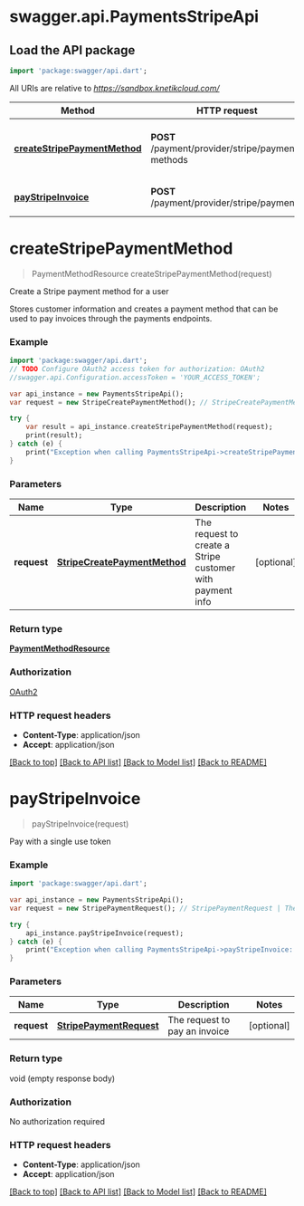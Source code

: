 # swagger.api.PaymentsStripeApi

## Load the API package
```dart
import 'package:swagger/api.dart';
```

All URIs are relative to *https://sandbox.knetikcloud.com/*

Method | HTTP request | Description
------------- | ------------- | -------------
[**createStripePaymentMethod**](PaymentsStripeApi.md#createStripePaymentMethod) | **POST** /payment/provider/stripe/payment-methods | Create a Stripe payment method for a user
[**payStripeInvoice**](PaymentsStripeApi.md#payStripeInvoice) | **POST** /payment/provider/stripe/payments | Pay with a single use token


# **createStripePaymentMethod**
> PaymentMethodResource createStripePaymentMethod(request)

Create a Stripe payment method for a user

Stores customer information and creates a payment method that can be used to pay invoices through the payments endpoints.

### Example 
```dart
import 'package:swagger/api.dart';
// TODO Configure OAuth2 access token for authorization: OAuth2
//swagger.api.Configuration.accessToken = 'YOUR_ACCESS_TOKEN';

var api_instance = new PaymentsStripeApi();
var request = new StripeCreatePaymentMethod(); // StripeCreatePaymentMethod | The request to create a Stripe customer with payment info

try { 
    var result = api_instance.createStripePaymentMethod(request);
    print(result);
} catch (e) {
    print("Exception when calling PaymentsStripeApi->createStripePaymentMethod: $e\n");
}
```

### Parameters

Name | Type | Description  | Notes
------------- | ------------- | ------------- | -------------
 **request** | [**StripeCreatePaymentMethod**](StripeCreatePaymentMethod.md)| The request to create a Stripe customer with payment info | [optional] 

### Return type

[**PaymentMethodResource**](PaymentMethodResource.md)

### Authorization

[OAuth2](../README.md#OAuth2)

### HTTP request headers

 - **Content-Type**: application/json
 - **Accept**: application/json

[[Back to top]](#) [[Back to API list]](../README.md#documentation-for-api-endpoints) [[Back to Model list]](../README.md#documentation-for-models) [[Back to README]](../README.md)

# **payStripeInvoice**
> payStripeInvoice(request)

Pay with a single use token

### Example 
```dart
import 'package:swagger/api.dart';

var api_instance = new PaymentsStripeApi();
var request = new StripePaymentRequest(); // StripePaymentRequest | The request to pay an invoice

try { 
    api_instance.payStripeInvoice(request);
} catch (e) {
    print("Exception when calling PaymentsStripeApi->payStripeInvoice: $e\n");
}
```

### Parameters

Name | Type | Description  | Notes
------------- | ------------- | ------------- | -------------
 **request** | [**StripePaymentRequest**](StripePaymentRequest.md)| The request to pay an invoice | [optional] 

### Return type

void (empty response body)

### Authorization

No authorization required

### HTTP request headers

 - **Content-Type**: application/json
 - **Accept**: application/json

[[Back to top]](#) [[Back to API list]](../README.md#documentation-for-api-endpoints) [[Back to Model list]](../README.md#documentation-for-models) [[Back to README]](../README.md)

